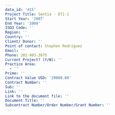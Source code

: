 ```yaml
---
data_id: '415'
Project Title: Sentia - DT1-1
Start Year: '2007'
End Year: '2008'
ISO3 Code: ''
Region: ''
Country: ''
Client/ Donor: ''
Point of contact: Stephen Rodriguez
Email: ''
Phone: 202-903-3975
Current Project? (Y/N): ''
Practice Area:
  - ''
Prime: ''
Contract Value USD: '20000.00'
Contract Number: ''
Sub: ''
Link: ''
Link to the document file: ''
Document Title: ''
Subcontract Number/Order Number/Grant Number: ''
---
```

